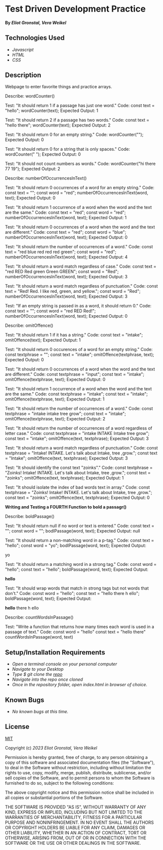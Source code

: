 # Test Driven Development Practice

#### By _**Eliot Gronstal, Vera Weikel**_

## Technologies Used

* _Javascript_
* _HTML_
* _CSS_

## Description

Webpage to enter favorite things and practice arrays. 

Describe: wordCounter()

<!-- First Test -->
Test: "It should return 1 if a passage has just one word."
Code:
const text = "hello";
wordCounter(text);
Expected Output: 1

<!-- //Second Test -->
Test: "It should return 2 if a passage has two words."
Code:
const text = "hello there";
wordCounter(text);
Expected Output: 2

<!-- Third Test -->
Test: "It should return 0 for an empty string."
Code: wordCounter("");
Expected Output: 0

<!-- Fourth Test -->
Test: "It should return 0 for a string that is only spaces."
Code: wordCounter("            ");
Expected Output: 0

<!-- Fifth Test -->
Test: "It should not count numbers as words."
Code: wordCounter("hi there 77 19");
Expected Output: 2

<!-- new describe() block-->
Describe: numberOfOccurrencesInText()

<!-- first test -->
Test: "It should return 0 occurrences of a word for an empty string."
Code:
const text = "";
const word = "red";
numberOfOccurrencesInText(word, text);
Expected Output: 0

<!-- second test -->
Test: "It should return 1 occurrence of a word when the word and the text are the same."
Code:
const text = "red";
const word = "red";
numberOfOccurrencesInText(word, text);
Expected Output: 1

<!-- third test -->
Test: "It should return 0 occurrences of a word when the word and the text are different."
Code:
const text = "red";
const word = "blue";
numberOfOccurrencesInText(word, text);
Expected Output: 0

<!-- fourth test -->
Test: "It should return the number of occurrences of a word."
Code:
const text = "red blue red red red green";
const word = "red";
numberOfOccurrencesInText(word, text);
Expected Output: 4

<!-- fifth test -->
Test: "It should return a word match regardless of case."
Code:
const text = "red RED Red green Green GREEN";
const word = "Red";
numberOfOccurrencesInText(word, text);
Expected Output: 3

<!-- sixth test -->
Test: "It should return a word match regardless of punctuation."
Code:
const text = "Red! Red. I like red, green, and yellow.";
const word = "Red";
numberOfOccurrencesInText(word, text);
Expected Output: 3

<!-- seventh test -->
Test: "If an empty string is passed in as a word, it should return 0."
Code:
const text = "";
const word = "red RED Red!";
numberOfOccurrencesInText(word, text);
Expected Output: 0

Describe: omitOffence()

<!-- first test -->
Test: "It should return 1 if it has a string."
Code:
const text = "intake";
omitOffence(text);
Expected Output: 1

<!-- second test -->
Test: "It should return 0 occurences of a word for an empty string."
Code:
const textphrase = "";
const text = "intake";
omitOffence(textphrase, text);
Expected Output: 0

<!-- third test -->
Test: "It should return 0 occurrences of a word when the word and the text are different."
Code:
const textphrase = "input";
const text = "intake";
omitOffence(textphrase, text);
Expected Output: 0

<!-- fourth test -->
Test: "It should return 1 occurrence of a word when the word and the text are the same."
Code:
const textphrase = "intake";
const text = "intake";
omitOffence(textphrase, text);
Expected Output: 1

<!-- fifth test -->
Test: "It should return the number of occurrences of a word."
Code:
const textphrase = "intake intake tree grow";
const text = "intake";
omitOffence(textphrase, text);
Expected Output: 2

<!-- sixth test -->
Test: "It should return the number of occurrences of a word regardless of letter case."
Code:
const textphrase = "intake INTAKE Intake tree grow";
const text = "intake";
omitOffence(text, textphrase);
Expected Output: 3

<!-- seventh test -->
Test: "It should return a word match regardless of punctuation."
Code:
const textphrase = "Intake! INTAKE. Let's talk about Intake, tree ,grow.";
const text = "Intake";
omitOffence(text, textphrase);
Expected Output: 3

<!-- eighth test -->
Test: "It should identify the const text "zoinks"."
Code:
const textphrase = "Zoinks! Intake! INTAKE. Let's talk about Intake, tree ,grow.";
const text = "zoinks";
omitOffence(text, textphrase);
Expected Output: 1

<!-- ninth test -->
Test: "It should isolate the index of bad words text in array."
Code:
const textphrase = "Zoinks! Intake! INTAKE. Let's talk about Intake, tree ,grow.";
const text = "zoinks";
omitOffence(text, textphrase);
Expected Output: 0

**Writing and Testing a FOURTH Function to bold a passagr()**

Describe: boldPassage()
<!-- 1 test -->
Test: "It should return null if no word or text is entered."
Code: 
const text = "";
const word = "";
bodlPassage(word, text);
Expected Output: null
<!-- 2 test -->
Test: "It should return a non-matching word in a p-tag."
Code: 
const text = "hello";
const word = "yo";
bodlPassage(word, text);
Expected Output: <p>yo<p>
<!-- 3 test -->
Test: "It should return a matching word in a strong tag."
Code: 
const word = "hello";
const text = "hello";
boldPassage(word, text);
Expected Output: <p><strong>hello</strong></p>
<!-- 4 test -->
Test: "It should wrap words that match in strong tags but not words that don't."
Code: 
const word = "hello";
const text = "hello there h ello";
boldPassage(word, text);
Expected Output: <p><strong>hello</strong> there h ello</p>

Describe: countWordsInPassage()

Test: "Write a function that returns how many times each word is used in a passage of text."
Code: 
const word = "hello"
const text = "hello there"
countWordsInPassage(word, text)

## Setup/Installation Requirements

* _Open a terminal console on your personal computer_
* _Navigate to your Desktop_
* _Type $ git clone the [repo]( https://github.com/QuietEvolver/test-driven-development-23.git)_
* _Navigate into the repo once cloned_
* _Once in the repository folder, open index.html in browser of choice._

## Known Bugs

* _No known bugs at this time._

## License

[MIT](https://choosealicense.com/licenses/mit/)

Copyright (c) _2023_ _Eliot Gronstal, Vera Weikel_

Permission is hereby granted, free of charge, to any person obtaining a copy
of this software and associated documentation files (the "Software"), to deal
in the Software without restriction, including without limitation the rights
to use, copy, modify, merge, publish, distribute, sublicense, and/or sell
copies of the Software, and to permit persons to whom the Software is
furnished to do so, subject to the following conditions:

The above copyright notice and this permission notice shall be included in all
copies or substantial portions of the Software.

THE SOFTWARE IS PROVIDED "AS IS", WITHOUT WARRANTY OF ANY KIND, EXPRESS OR
IMPLIED, INCLUDING BUT NOT LIMITED TO THE WARRANTIES OF MERCHANTABILITY,
FITNESS FOR A PARTICULAR PURPOSE AND NONINFRINGEMENT. IN NO EVENT SHALL THE
AUTHORS OR COPYRIGHT HOLDERS BE LIABLE FOR ANY CLAIM, DAMAGES OR OTHER
LIABILITY, WHETHER IN AN ACTION OF CONTRACT, TORT OR OTHERWISE, ARISING FROM,
OUT OF OR IN CONNECTION WITH THE SOFTWARE OR THE USE OR OTHER DEALINGS IN THE
SOFTWARE.